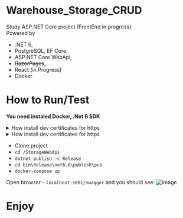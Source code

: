 # Warehouse_Storage_CRUD
Study ASP.NET Core project (FrontEnd in progress) <br/>
Powered by 
- .NET 6,
- PostgreSQL, EF Core,
- ASP.NET Core WebApi,
- ~~RazorPages~~,
- React (in Progress)
- Docker

# How to Run/Test
**You need instaled Docker, .Net 6 SDK**
<details><summary>How install dev certificates for https</summary>
<p>
```
  dotnet dev-certs https -ep %USERPROFILE%\.aspnet\https\aspnetapp.pfx -p { password here }
  dotnet dev-certs https --trust
```
</p>
</details>
<details><summary>How install dev certificates for https</summary>
<p>

####   see ```StorageWebApi/docker-compose.yml``` for more info

####  simple way -

```
  dotnet dev-certs https -ep %USERPROFILE%\.aspnet\https\aspnetapp.pfx -p { password here }
  dotnet dev-certs https --trust
```

</p>
</details>

 - Clone project
 - ```cd /StorageWebApi```
 - ```dotnet publish -c Release```
 - ```cd bin\Release\net6.0\publish\pub```
 - ```docker-compose up```
 
 Open browser - ```localhost:5001/swagger``` and you should see:
 ![image](https://user-images.githubusercontent.com/36087533/199022508-ee7071aa-785b-4c79-9295-c667ecf3712e.png)

# Enjoy

